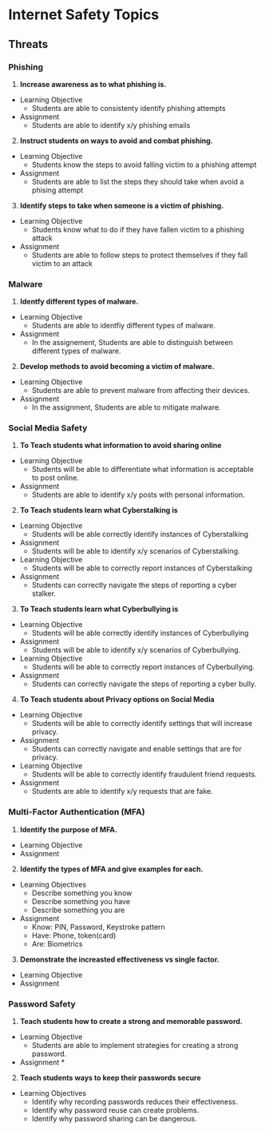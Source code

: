 # Internet Safety Topics
## Threats
### Phishing
1. **Increase awareness as to what phishing is.**
  * Learning Objective
    * Students are able to consistenty identify phishing attempts
  * Assignment
    * Students are able to identify x/y phishing emails
2. **Instruct students on ways to avoid and combat phishing.**
  * Learning Objective
    * Students know the steps to avoid falling victim to a phishing attempt
  * Assignment
    * Students are able to list the steps they should take when avoid a phising attempt
3. **Identify steps to take when someone is a victim of phishing.**
  * Learning Objective
    * Students know what to do if they have fallen victim to a phishing attack
  * Assignment
    * Students are able to follow steps to protect themselves if they fall victim to an attack

### Malware
1. **Identfy different types of malware.**
  * Learning Objective 
    * Students are able to identfiy different types of malware.
  * Assignment 
    * In the assignement, Students are able to distinguish between different types of malware.
2. **Develop methods to avoid becoming a victim of malware.**
  * Learning Objective 
    * Students are able to prevent malware from affecting their devices. 
  * Assignment 
    * In the assignment, Students are able to mitigate malware.   

### Social Media Safety
1. **To Teach students what information to avoid sharing online**
* Learning Objective
  * Students will be able to differentiate what information is acceptable to post online.
* Assignment
  * Students are able to identify x/y posts with personal information.
2. **To Teach students learn what Cyberstalking is**
* Learning Objective
  * Students will be able correctly identify instances of Cyberstalking
* Assignment
  * Students will be able to identify x/y scenarios of Cyberstalking.
* Learning Objective
  * Students will be able to correctly report instances of Cyberstalking
* Assignment
  * Students can correctly navigate the steps of reporting a cyber stalker. 
3. **To Teach students learn what Cyberbullying is**
* Learning Objective
  * Students will be able correctly identify instances of Cyberbullying
* Assignment  
  * Students will be able to identify x/y scenarios of Cyberbullying.
* Learning Objective
  * Students will be able to correctly report instances of Cyberbullying.
* Assignment  
  * Students can correctly navigate the steps of reporting a cyber bully.
4. **To Teach students about Privacy options on Social Media**
* Learning Objective
  * Students will be able to correctly identify settings that will increase privacy. 
* Assignment  
  * Students can correctly navigate and enable settings that are for privacy. 
* Learning Objective  
  * Students will be able to correctly identify fraudulent friend requests. 
* Assignment  
  * Students are able to identify x/y requests that are fake.


### Multi-Factor Authentication (MFA)
1. **Identify the purpose of MFA.**
* Learning Objective
* Assignment 

2. **Identify the types of MFA and give examples for each.**
* Learning Objectives
  * Describe something you know
  * Describe something you have
  * Describe something you are
* Assignment 
  * Know: PIN, Password, Keystroke pattern
  * Have: Phone, token(card)
  * Are: Biometrics

3. **Demonstrate the increasted effectiveness vs single factor.**
* Learning Objective
* Assignment 

### Password Safety
1. **Teach students how to create a strong and memorable password.**
* Learning Objective
  * Students are able to implement strategies for creating a strong password.
* Assignment
  * 
2. **Teach students ways to keep their passwords secure**
* Learning Objectives
  * Identify why recording passwords reduces their effectiveness.
  * Identify why password reuse can create problems.
  * Identify why password sharing can be dangerous.
